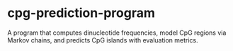 # cpg-prediction-program
A program that computes dinucleotide frequencies, model CpG regions via Markov chains, and predicts CpG islands with evaluation metrics.
